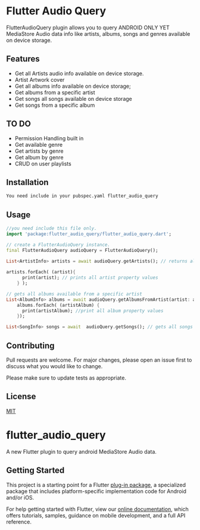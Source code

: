 # Flutter Audio Query

FlutterAudioQuery plugin allows you to query ANDROID ONLY YET MediaStore Audio data info like artists, 
albums, songs and genres available on device storage. 

## Features

* Get all Artists audio info available on device storage.
* Artist Artwork cover
* Get all albums info available on device storage;
* Get albums from a specific artist
* Get songs all songs available on device storage
* Get songs from a specific album

## TO DO
* Permission Handling built in
* Get available genre
* Get artists by genre
* Get album by genre
* CRUD on user playlists


## Installation



```bash
You need include in your pubspec.yaml flutter_audio_query
```

## Usage

```dart
//you need include this file only.
import 'package:flutter_audio_query/flutter_audio_query.dart';

// create a FlutterAudioQuery instance.
final FlutterAudioQuery audioQuery = FlutterAudioQuery();

List<ArtistInfo> artists = await audioQuery.getArtists(); // returns all artists available
 
artists.forEach( (artist){
      print(artist); // prints all artist property values
    } );

// gets all albums available from a specific artist
List<AlbumInfo> albums = await audioQuery.getAlbumsFromArtist(artist: artist);
    albums.forEach( (artistAlbum) {
      print(artistAlbum); //print all album property values
    });

List<SongInfo> songs = await  audioQuery.getSongs(); // gets all songs available on device storage

```

## Contributing
Pull requests are welcome. For major changes, please open an issue first to discuss what you would like to change.

Please make sure to update tests as appropriate.

## License
[MIT](https://choosealicense.com/licenses/mit/)



# flutter_audio_query

A new Flutter plugin to query android MediaStore Audio data.

## Getting Started

This project is a starting point for a Flutter
[plug-in package](https://flutter.io/developing-packages/),
a specialized package that includes platform-specific implementation code for
Android and/or iOS.

For help getting started with Flutter, view our 
[online documentation](https://flutter.io/docs), which offers tutorials, 
samples, guidance on mobile development, and a full API reference.
